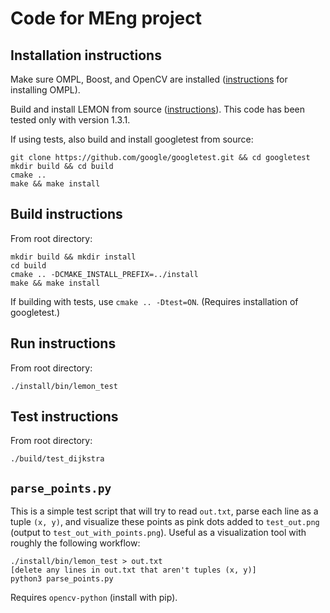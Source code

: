 # Code for MEng project

## Installation instructions

Make sure OMPL, Boost, and OpenCV are installed ([instructions](http://ompl.kavrakilab.org/installation.html) for installing OMPL).  

Build and install LEMON from source ([instructions](http://lemon.cs.elte.hu/trac/lemon/wiki/InstallLinux)).  This code has been tested only with version 1.3.1.  

If using tests, also build and install googletest from source:
```
git clone https://github.com/google/googletest.git && cd googletest
mkdir build && cd build
cmake ..
make && make install
```

## Build instructions

From root directory:
```
mkdir build && mkdir install
cd build
cmake .. -DCMAKE_INSTALL_PREFIX=../install
make && make install
```

If building with tests, use `cmake .. -Dtest=ON`.  (Requires installation of googletest.)

## Run instructions

From root directory:
```
./install/bin/lemon_test
```

## Test instructions

From root directory:
```
./build/test_dijkstra
```

## `parse_points.py`

This is a simple test script that will try to read `out.txt`, parse each line as a tuple `(x, y)`, and visualize these points as pink dots added to `test_out.png` (output to `test_out_with_points.png`).  Useful as a visualization tool with roughly the following workflow:
```
./install/bin/lemon_test > out.txt
[delete any lines in out.txt that aren't tuples (x, y)]
python3 parse_points.py
```

Requires `opencv-python` (install with pip).

